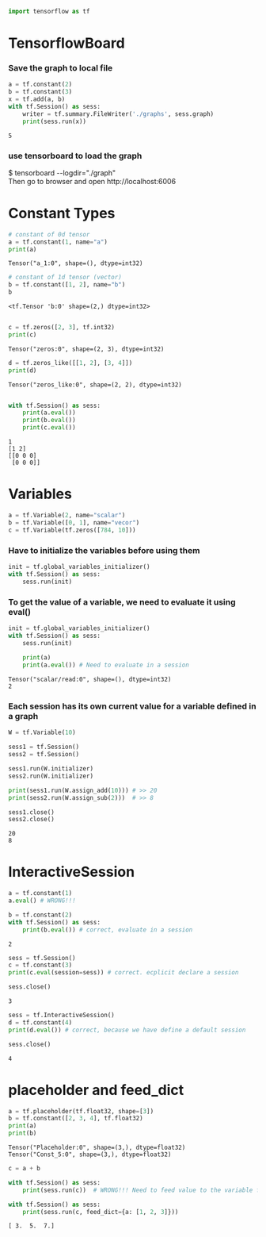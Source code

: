 

```python
import tensorflow as tf
```

# TensorflowBoard

### Save the graph to local file


```python
a = tf.constant(2)
b = tf.constant(3)
x = tf.add(a, b)
with tf.Session() as sess:
    writer = tf.summary.FileWriter('./graphs', sess.graph)
    print(sess.run(x))
```

    5


### use tensorboard to load the graph 
$ tensorboard --logdir="./graph"  
Then go to browser and open http://localhost:6006

# Constant Types


```python
# constant of 0d tensor
a = tf.constant(1, name="a")
print(a)
```

    Tensor("a_1:0", shape=(), dtype=int32)



```python
# constant of 1d tensor (vector)
b = tf.constant([1, 2], name="b")
b
```




    <tf.Tensor 'b:0' shape=(2,) dtype=int32>




```python

```


```python
c = tf.zeros([2, 3], tf.int32)
print(c)
```

    Tensor("zeros:0", shape=(2, 3), dtype=int32)



```python
d = tf.zeros_like([[1, 2], [3, 4]])
print(d)
```

    Tensor("zeros_like:0", shape=(2, 2), dtype=int32)



```python

```


```python
with tf.Session() as sess:
    print(a.eval())
    print(b.eval())    
    print(c.eval()) 
```

    1
    [1 2]
    [[0 0 0]
     [0 0 0]]


# Variables


```python
a = tf.Variable(2, name="scalar")
b = tf.Variable([0, 1], name="vecor")
c = tf.Variable(tf.zeros([784, 10]))
```

### Have to initialize the variables before using them


```python
init = tf.global_variables_initializer()
with tf.Session() as sess:
    sess.run(init)
```

### To get the value of a variable, we need to evaluate it using eval()


```python
init = tf.global_variables_initializer()
with tf.Session() as sess:
    sess.run(init)
    
    print(a)
    print(a.eval()) # Need to evaluate in a session
```

    Tensor("scalar/read:0", shape=(), dtype=int32)
    2


### Each session has its own current value for a variable defined in a graph


```python
W = tf.Variable(10)

sess1 = tf.Session()
sess2 = tf.Session()

sess1.run(W.initializer)
sess2.run(W.initializer)

print(sess1.run(W.assign_add(10))) # >> 20
print(sess2.run(W.assign_sub(2)))  # >> 8

sess1.close()
sess2.close()
```

    20
    8


# InteractiveSession


```python
a = tf.constant(1)
a.eval() # WRONG!!!
```


```python
b = tf.constant(2)
with tf.Session() as sess:
    print(b.eval()) # correct, evaluate in a session
```

    2



```python
sess = tf.Session()
c = tf.constant(3)
print(c.eval(session=sess)) # correct. ecplicit declare a session

sess.close()
```

    3



```python
sess = tf.InteractiveSession()
d = tf.constant(4)
print(d.eval()) # correct, because we have define a default session

sess.close()
```

    4


# placeholder and feed_dict


```python
a = tf.placeholder(tf.float32, shape=[3])
b = tf.constant([2, 3, 4], tf.float32)
print(a)
print(b)
```

    Tensor("Placeholder:0", shape=(3,), dtype=float32)
    Tensor("Const_5:0", shape=(3,), dtype=float32)



```python
c = a + b
```


```python
with tf.Session() as sess:
    print(sess.run(c))  # WRONG!!! Need to feed value to the variable first.
```


```python
with tf.Session() as sess:
    print(sess.run(c, feed_dict={a: [1, 2, 3]}))
```

    [ 3.  5.  7.]



```python

```
